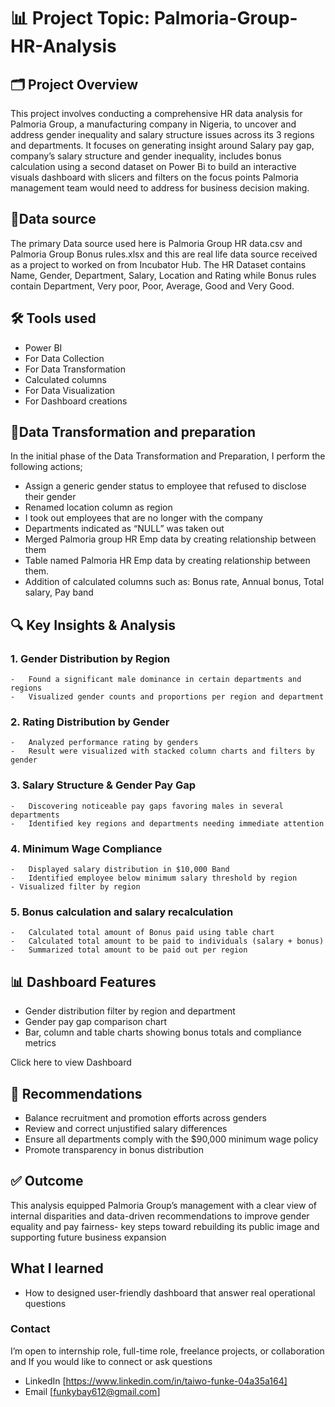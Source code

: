 #  📊 Project Topic: Palmoria-Group-HR-Analysis
 ## 🗂 Project Overview
This project involves conducting a comprehensive HR data analysis for Palmoria Group, a manufacturing company in Nigeria, to uncover and address gender inequality and salary structure issues across its 3 regions and departments. It focuses on generating insight around Salary pay gap, company’s salary structure and gender inequality, includes bonus calculation using a second dataset on Power Bi to build an interactive visuals dashboard  with slicers and filters on the focus points Palmoria management team would need to address for business decision making.

## 📎Data source
The primary Data source used here is Palmoria Group HR data.csv and Palmoria Group Bonus rules.xlsx and this are real life data source received as a project to worked on from Incubator Hub. The HR Dataset contains Name, Gender, Department, Salary, Location and Rating while Bonus rules contain Department, Very poor, Poor, Average, Good and Very Good.

## 🛠 Tools used
-	Power BI
  - For Data Collection
  - For Data Transformation
  -	Calculated columns
  - For Data Visualization
  -	For Dashboard creations

## 🎯Data Transformation and preparation
In the initial phase of the Data Transformation and Preparation, I perform the following actions;
-	Assign a generic gender status to employee that refused to disclose their gender
-	Renamed location column as region
-	I took out employees that are no longer with the company
-	Departments indicated as “NULL” was taken out
-	Merged Palmoria group HR Emp data by creating relationship between them
-	Table named Palmoria HR Emp data by creating relationship between them.
-	Addition of calculated columns such as: Bonus rate, Annual bonus, Total salary, Pay band

## 🔍 Key Insights & Analysis
### 1.	Gender Distribution by Region
    -	Found a significant male dominance in certain departments and regions
    -	Visualized gender counts and proportions per region and department
    
### 2.	Rating Distribution by Gender
    -	Analyzed performance rating by genders
    -	Result were visualized with stacked column charts and filters by gender
    
### 3.	Salary Structure & Gender Pay Gap
    -	Discovering noticeable pay gaps favoring males in several departments
    -	Identified key regions and departments needing immediate attention
    
### 4.	Minimum Wage Compliance
    -	Displayed salary distribution in $10,000 Band
    -	Identified employee below minimum salary threshold by region
    - Visualized filter by region
    
### 5.	Bonus calculation and salary recalculation
    -	Calculated total amount of Bonus paid using table chart
    -	Calculated total amount to be paid to individuals (salary + bonus)
    -	Summarized total amount to be paid out per region
    
## 📊 Dashboard Features
-	Gender distribution filter by region and department
-	Gender pay gap comparison chart
-	Bar, column and table charts showing bonus totals and compliance metrics

Click here to view Dashboard
  
## 🧠 Recommendations
-	Balance recruitment and promotion efforts across genders
-	Review and correct unjustified salary differences
-	Ensure all departments comply with the $90,000 minimum wage policy
-	Promote transparency in bonus distribution

## ✅ Outcome
This analysis equipped Palmoria Group’s management with a clear view of internal disparities and data-driven recommendations to improve gender equality and pay fairness- key steps toward rebuilding its public image and supporting future business expansion

## What I learned
-	How to designed user-friendly dashboard that answer real operational questions

### Contact
I’m open to internship role, full-time role, freelance projects, or collaboration and If you would like to connect or ask questions
-	LinkedIn [https://www.linkedin.com/in/taiwo-funke-04a35a164]
-	Email [funkybay612@gmail.com]
